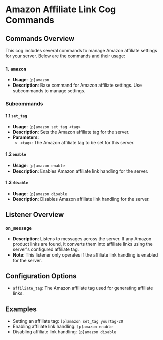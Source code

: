 # Amazon Affiliate Link Cog Commands

## Commands Overview

This cog includes several commands to manage Amazon affiliate settings for your server. Below are the commands and their usage:

### 1. `amazon`
- **Usage**: `[p]amazon`
- **Description**: Base command for Amazon affiliate settings. Use subcommands to manage settings.

### Subcommands

#### 1.1 `set_tag`
- **Usage**: `[p]amazon set_tag <tag>`
- **Description**: Sets the Amazon affiliate tag for the server.
- **Parameters**:
  - `<tag>`: The Amazon affiliate tag to be set for this server.

#### 1.2 `enable`
- **Usage**: `[p]amazon enable`
- **Description**: Enables Amazon affiliate link handling for the server.

#### 1.3 `disable`
- **Usage**: `[p]amazon disable`
- **Description**: Disables Amazon affiliate link handling for the server.

## Listener Overview

### `on_message`
- **Description**: Listens to messages across the server. If any Amazon product links are found, it converts them into affiliate links using the server's configured affiliate tag.
- **Note**: This listener only operates if the affiliate link handling is enabled for the server.

## Configuration Options

- `affiliate_tag`: The Amazon affiliate tag used for generating affiliate links.
## Examples

- Setting an affiliate tag: `[p]amazon set_tag yourtag-20`
- Enabling affiliate link handling: `[p]amazon enable`
- Disabling affiliate link handling: `[p]amazon disable`
